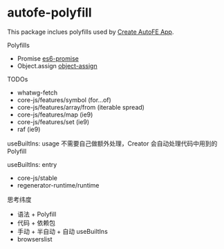 # autofe-polyfill

This package inclues polyfills used by [Create AutoFE App](https://github.com/athm-fe/create-autofe-app).

Polyfills
* Promise [es6-promise](https://github.com/stefanpenner/es6-promise)
* Object.assign [object-assign](https://github.com/sindresorhus/object-assign)

TODOs
* whatwg-fetch
* core-js/features/symbol (for...of)
* core-js/features/array/from (iterable spread)
* core-js/features/map (ie9)
* core-js/features/set (ie9)
* raf (ie9)

useBuiltIns: usage
不需要自己做额外处理，Creator 会自动处理代码中用到的 Polyfill

useBuiltIns: entry
* core-js/stable
* regenerator-runtime/runtime

思考纬度
* 语法 + Polyfill
* 代码 + 依赖包
* 手动 + 半自动 + 自动 useBuiltIns
* browserslist
